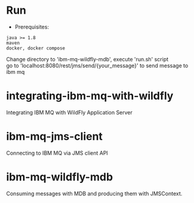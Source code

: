 # Run
- Prerequisites:
```
java >= 1.8
maven
docker, docker compose
```
Change directory to 'ibm-mq-wildfly-mdb', execute 'run.sh' script  
go to 'localhost:8080/rest/jms/send/{your_message}' to send message to ibm mq


# integrating-ibm-mq-with-wildfly
Integrating IBM MQ with WildFly Application Server

# ibm-mq-jms-client
Connecting to IBM MQ via JMS client API

# ibm-mq-wildfly-mdb
Consuming messages with MDB and producing them with JMSContext.
